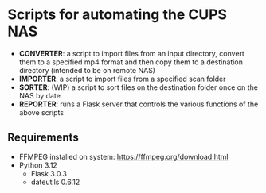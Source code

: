 # Scripts for automating the CUPS NAS
- **CONVERTER**: a script to import files from an input directory, convert them to a specified mp4 format and then copy them to a destination directory (intended to be on remote NAS)
- **IMPORTER**: a script to import files from a specified scan folder
- **SORTER**: (WIP) a script to sort files on the destination folder once on the NAS by date
- **REPORTER**: runs a Flask server that controls the various functions of the above scripts

## Requirements
- FFMPEG installed on system: https://ffmpeg.org/download.html
- Python 3.12
  - Flask 3.0.3
  - dateutils 0.6.12
